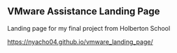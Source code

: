 ## VMware Assistance Landing Page
Landing page for my final project from Holberton School

https://nyacho04.github.io/vmware_landing_page/
